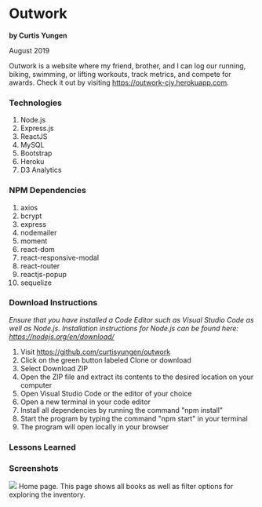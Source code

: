 # Outwork
**by Curtis Yungen**

August 2019

Outwork is a website where my friend, brother, and I can log our running, biking, swimming, or lifting workouts, track metrics, and compete for awards. Check it out by visiting https://outwork-cjy.herokuapp.com.

### Technologies
1) Node.js
2) Express.js
3) ReactJS
4) MySQL
5) Bootstrap
6) Heroku
7) D3 Analytics

### NPM Dependencies
1) axios
2) bcrypt
3) express
4) nodemailer 
5) moment
6) react-dom
7) react-responsive-modal
8) react-router
9) reactjs-popup
10) sequelize

### Download Instructions

*Ensure that you have installed a Code Editor such as Visual Studio Code as well as Node.js.
Installation instructions for Node.js can be found here: https://nodejs.org/en/download/*

1) Visit https://github.com/curtisyungen/outwork
2) Click on the green button labeled Clone or download
3) Select Download ZIP
4) Open the ZIP file and extract its contents to the desired location on your computer
5) Open Visual Studio Code or the editor of your choice
6) Open a new terminal in your code editor
7) Install all dependencies by running the command "npm install"
8) Start the program by typing the command "npm start" in your terminal
9) The program will open locally in your browser

### Lessons Learned

### Screenshots

![](client/src/images/screenshots/home.png)
Home page. This page shows all books as well as filter options for exploring the inventory.  
<br/><br/> 
